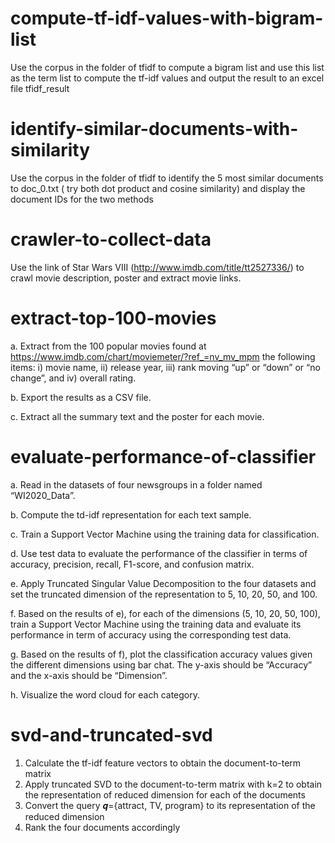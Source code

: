 # compute-tf-idf-values-with-bigram-list
Use the corpus in the folder of tfidf to compute a bigram list and use this list as the term list to compute the tf-idf values and output the result to an excel file tfidf_result

# identify-similar-documents-with-similarity
Use the corpus in the folder of tfidf to identify the 5 most similar documents to doc_0.txt ( try both dot product and cosine similarity) and display the document IDs for the two methods

# crawler-to-collect-data
Use the link of Star Wars VIII (http://www.imdb.com/title/tt2527336/) to crawl movie description, poster and extract movie links.

# extract-top-100-movies
a. Extract from the 100 popular movies found at https://www.imdb.com/chart/moviemeter/?ref_=nv_mv_mpm the following items: i) movie name, ii) release year, iii) rank moving “up” or “down” or “no change”, and iv) overall rating. 

b. Export the results as a CSV file.

c. Extract all the summary text and the poster for each movie.

# evaluate-performance-of-classifier
a. Read in the datasets of four newsgroups in a folder named “WI2020_Data”.

b. Compute the td-idf representation for each text sample.

c. Train a Support Vector Machine using the training data for classification.

d. Use test data to evaluate the performance of the classifier in terms of accuracy, precision, recall, F1-score, and confusion matrix.

e. Apply Truncated Singular Value Decomposition to the four datasets and set the truncated dimension of the representation to 5, 10, 20, 50, and 100.

f. Based on the results of e), for each of the dimensions (5, 10, 20, 50, 100), train a Support Vector Machine using the training data and evaluate its performance in term of accuracy using the corresponding test data.

g. Based on the results of f), plot the classification accuracy values given the different dimensions using bar chat. The y-axis should be “Accuracy” and the x-axis should be “Dimension”.

h. Visualize the word cloud for each category.

# svd-and-truncated-svd
1. Calculate the tf-idf feature vectors to obtain the document-to-term matrix
2. Apply truncated SVD to the document-to-term matrix with k=2 to obtain the representation of reduced dimension for each of the documents
3. Convert the query 𝒒={attract, TV, program} to its representation of the reduced dimension
4. Rank the four documents accordingly

